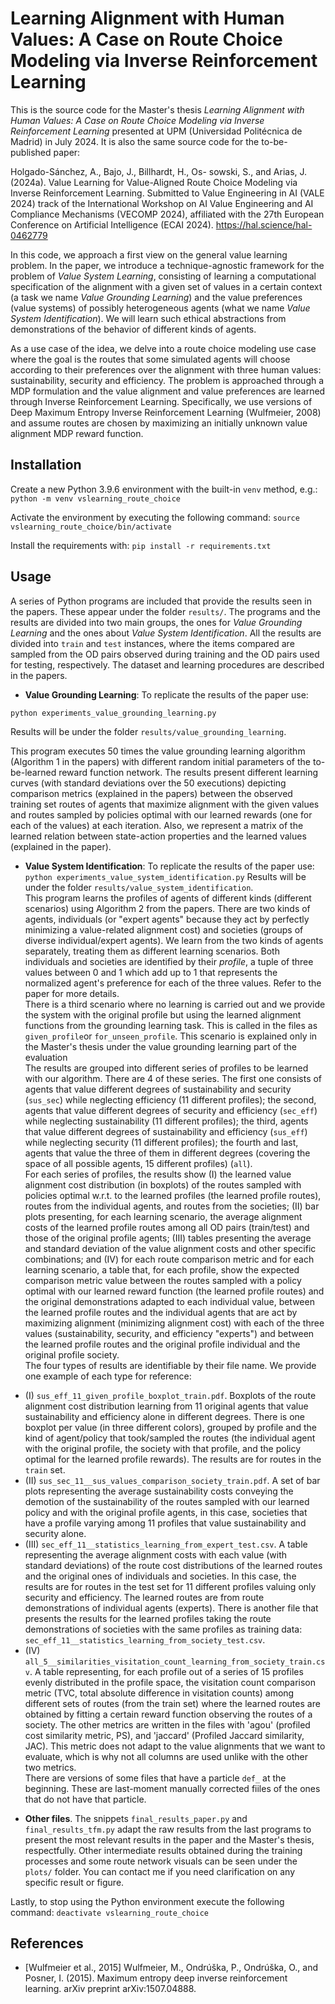 # Learning Alignment with Human Values: A Case on Route Choice Modeling via Inverse Reinforcement Learning

This is the source code for the Master's thesis *Learning Alignment with Human Values: A Case on Route Choice Modeling via Inverse Reinforcement Learning* presented at UPM (Universidad Politécnica de Madrid) in July 2024. It is also the same source code for the to-be-published paper:

Holgado-Sánchez, A., Bajo, J., Billhardt, H., Os- sowski, S., and Arias, J. (2024a). Value Learning for Value-Aligned Route Choice Modeling via Inverse Reinforcement Learning. Submitted to Value Engineering in AI (VALE 2024) track of the International Workshop on AI Value Engineering and AI Compliance Mechanisms (VECOMP 2024), affiliated with the 27th European Conference on Artificial Intelligence (ECAI 2024).
https://hal.science/hal-0462779

In this code, we approach a first view on the general value learning problem. In the paper, we introduce a technique-agnostic framework for the problem of *Value System Learning*, consisting of learning a computational specification of the alignment with a given set of values in a certain context (a task we name *Value Grounding Learning*) and the value preferences (value systems) of possibly heterogeneous agents (what we name *Value System Identification*). We will learn such ethical abstractions from demonstrations of the behavior of different kinds of agents.

As a use case of the idea, we delve into a route choice modeling use case where the goal is the routes that some simulated agents will choose according to their preferences over the alignment with three human values: sustainability, security and efficiency. The problem is approached through a MDP formulation and the value alignment and value preferences are learned through Inverse Reinforcement Learning. Specifically, we use versions of Deep Maximum Entropy Inverse Reinforcement Learning (Wulfmeier, 2008) and assume routes are chosen by maximizing an initially unknown value alignment MDP reward function.




## Installation

Create a new Python 3.9.6 environment with the built-in `venv` method, e.g.:
``python -m venv vslearning_route_choice``

Activate the environment by executing the following command:
``source vslearning_route_choice/bin/activate``

Install the requirements with:
``pip install -r requirements.txt``

## Usage


A series of Python programs are included that provide the results seen in the papers. These appear under the folder `results/`. The programs and the results are divided into two main groups, the ones for *Value Grounding Learning* and the ones about *Value System Identification*. All the results are divided into ``train`` and ``test`` instances, where the items compared are sampled from the OD pairs observed during training and the OD pairs used for testing, respectively. The dataset and learning procedures are described in the papers.

* **Value Grounding Learning**: To replicate the results of the paper use:

``python experiments_value_grounding_learning.py``


Results will be under the folder `results/value_grounding_learning`.

This program executes 50 times the value grounding learning algorithm (Algorithm 1 in the papers) with different random initial parameters of the to-be-learned reward function network. The results present different learning curves (with standard deviations over the 50 executions) depicting comparison metrics (explained in the papers) between the observed training set routes of agents that maximize alignment with the given values and routes sampled by policies optimal with our learned rewards (one for each of the values) at each iteration. Also, we represent a matrix of the learned relation between state-action properties and the learned values (explained in the paper).

* **Value System Identification**: To replicate the results of the paper use:
``python experiments_value_system_identification.py``
Results will be under the folder `results/value_system_identification`.<br/>
This program learns the profiles of agents of different kinds (different scenarios) using Algorithm 2 from the papers. There are two kinds of agents, individuals (or "expert agents" because they act by perfectly minimizing a value-related alignment cost) and societies (groups of diverse individual/expert agents). We learn from the two kinds of agents separately, treating them as different learning scenarios. Both individuals and societies are identified by their *profile*, a tuple of three values between 0 and 1 which add up to 1 that represents the normalized agent's preference for each of the three values. Refer to the paper for more details.<br/>
There is a third scenario where no learning is carried out and we provide the system with the original profile but using the learned alignment functions from the grounding learning task. This is called in the files as ``given_profile``or `for_unseen_profile`. This scenario is explained only in the Master's thesis under the value grounding learning part of the evaluation<br/>
The results are grouped into different series of profiles to be learned with our algorithm. There are 4 of these series. The first one consists of agents that value different degrees of sustainability and security (`sus_sec`) while neglecting efficiency (11 different profiles); the second, agents that value different degrees of security and efficiency (`sec_eff`) while neglecting sustainability (11 different profiles); the third, agents that value different degrees of sustainability and efficiency (`sus_eff`) while neglecting security (11 different profiles); the fourth and last, agents that value the three of them in different degrees (covering the space of all possible agents, 15 different profiles) (`all`).<br/>
For each series of profiles, the results show (I) the learned value alignment cost distribution (in boxplots) of the routes sampled with policies optimal w.r.t. to the learned profiles (the learned profile routes), routes from the individual agents, and routes from the societies; (II) bar plots presenting, for each learning scenario, the average alignment costs of the learned profile routes among all OD pairs (train/test) and those of the original profile agents; (III) tables presenting the average and standard deviation of the value alignment costs and other specific combinations; and (IV) for each route comparison metric and for each learning scenario, a table that, for each profile, show the expected comparison metric value between the routes sampled with a policy optimal with our learned reward function (the learned profile routes) and the original demonstrations adapted to each individual value, between the learned profile routes and the individual agents that are act by maximizing alignment (minimizing alignment cost) with each of the three values (sustainability, security, and efficiency "experts") and between the learned profile routes and the original profile individual and the original profile society.<br/>
The four types of results are identifiable by their file name. We provide one example of each type for reference:
 - (I) `sus_eff_11_given_profile_boxplot_train.pdf`. Boxplots of the route alignment cost distribution learning from 11 original agents that value sustainability and efficiency alone in different degrees. There is one boxplot per value (in three different colors), grouped by profile and the kind of agent/policy that took/sampled the routes (the individual agent with the original profile, the society with that profile, and the policy optimal for the learned profile rewards). The results are for routes in the `train` set.
 - (II) `sus_sec_11__sus_values_comparison_society_train.pdf`. A set of bar plots representing the average sustainability costs conveying the demotion of the sustainability of the routes sampled with our learned policy and with the original profile agents, in this case, societies that have a profile varying among 11 profiles that value sustainability and security alone.
 - (III) `sec_eff_11__statistics_learning_from_expert_test.csv`. A table representing the average alignment costs with each value (with standard deviations) of the route cost distributions of the learned routes and the original ones of individuals and societies. In this case, the results are for routes in the test set for 11 different profiles valuing only security and efficiency. The learned routes are from route demonstrations of individual agents (experts). There is another file that presents the results for the learned profiles taking the route demonstrations of societies with the same profiles as training data: `sec_eff_11__statistics_learning_from_society_test.csv`.
 - (IV) `all_5__similarities_visitation_count_learning_from_society_train.csv`. A table representing, for each profile out of a series of 15 profiles evenly distributed in the profile space, the visitation count comparison metric (TVC, total absolute difference in visitation counts) among different sets of routes (from the train set) where the learned routes are obtained by fitting a certain reward function observing the routes of a society. The other metrics are written in the files with 'agou' (profiled cost similarity metric, PS), and 'jaccard' (Profiled Jaccard similarity, JAC). This metric does not adapt to the value alignments that we want to evaluate, which is why not all columns are used unlike with the other two metrics.<br/>
 There are versions of some files that have a particle `def_` at the beginning. These are last-moment manually corrected fiiles of the ones that do not have that particle.


* **Other files**. The snippets `final_results_paper.py` and `final_results_tfm.py` adapt the raw results from the last programs to present the most relevant results in the paper and the Master's thesis, respectfully. Other intermediate results obtained during the training processes and some route network visuals can be seen under the `plots/` folder. You can contact me if you need clarification on any specific result or figure.

Lastly, to stop using the Python environment execute the following command:
``deactivate vslearning_route_choice``

## References

* [Wulfmeier et al., 2015] Wulfmeier, M., Ondrúška, P., Ondrúška, O., and Posner, I.
(2015). Maximum entropy deep inverse reinforcement learning. arXiv preprint
arXiv:1507.04888.
